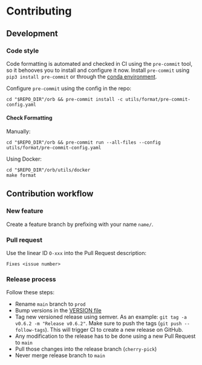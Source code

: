 # Contributing

## Development

### Code style

Code formatting is automated and checked in CI using the `pre-commit` tool, so it behooves you to install and configure
it now. Install `pre-commit` using `pip3 install pre-commit` or through
the [conda environment](utils/env/environment.yml).

Configure `pre-commit` using the config in the repo:

```shell
cd "$REPO_DIR"/orb && pre-commit install -c utils/format/pre-commit-config.yaml
```

#### Check Formatting

Manually:

```shell
cd "$REPO_DIR"/orb && pre-commit run --all-files --config utils/format/pre-commit-config.yaml
```

Using Docker:

```shell
cd "$REPO_DIR"/orb/utils/docker
make format
```

## Contribution workflow

### New feature

Create a feature branch by prefixing with your name `name/`.

### Pull request

Use the linear ID `O-xxx` into the Pull Request description:

```
Fixes <issue number>
```

### Release process

Follow these steps:

- Rename `main` branch to `prod`
- Bump versions in the [VERSION file](VERSION)
- Tag new versioned release using semver. As an example: `git tag -a v0.6.2 -m "Release v0.6.2"`. Make
  sure to push the tags (`git push --follow-tags`). This will trigger CI to create a new release on GitHub.
- Any modification to the release has to be done using a new Pull Request to `main`
- Pull those changes into the release branch (`cherry-pick`)
- Never merge release branch to `main`
